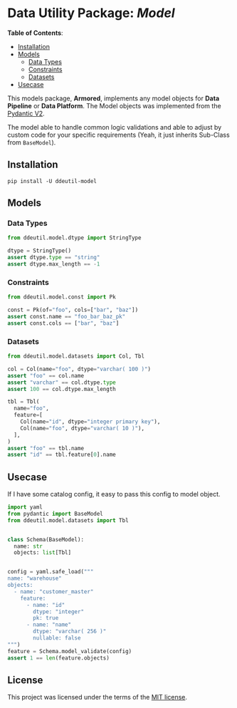 # Data Utility Package: *Model*

**Table of Contents**:

- [Installation](#installation)
- [Models](#models)
  - [Data Types](#data-types)
  - [Constraints](#constraints)
  - [Datasets](#datasets)
- [Usecase](#usecase)

This models package, **Armored**, implements any model objects for **Data Pipeline**
or **Data Platform**. The Model objects was implemented from the [Pydantic V2](https://docs.pydantic.dev/latest/).

The model able to handle common logic validations and able to adjust by custom code
for your specific requirements (Yeah, it just inherits Sub-Class from `BaseModel`).

## Installation

```shell
pip install -U ddeutil-model
```

## Models

### Data Types

```python
from ddeutil.model.dtype import StringType

dtype = StringType()
assert dtype.type == "string"
assert dtype.max_length == -1
```

### Constraints

```python
from ddeutil.model.const import Pk

const = Pk(of="foo", cols=["bar", "baz"])
assert const.name == "foo_bar_baz_pk"
assert const.cols == ["bar", "baz"]
```

### Datasets

```python
from ddeutil.model.datasets import Col, Tbl

col = Col(name="foo", dtype="varchar( 100 )")
assert "foo" == col.name
assert "varchar" == col.dtype.type
assert 100 == col.dtype.max_length

tbl = Tbl(
  name="foo",
  feature=[
    Col(name="id", dtype="integer primary key"),
    Col(name="foo", dtype="varchar( 10 )"),
  ],
)
assert "foo" == tbl.name
assert "id" == tbl.feature[0].name
```

## Usecase

If I have some catalog config, it easy to pass this config to model object.

```python
import yaml
from pydantic import BaseModel
from ddeutil.model.datasets import Tbl


class Schema(BaseModel):
  name: str
  objects: list[Tbl]


config = yaml.safe_load("""
name: "warehouse"
objects:
  - name: "customer_master"
    feature:
      - name: "id"
        dtype: "integer"
        pk: true
      - name: "name"
        dtype: "varchar( 256 )"
        nullable: false
""")
feature = Schema.model_validate(config)
assert 1 == len(feature.objects)
```

## License

This project was licensed under the terms of the [MIT license](LICENSE).
